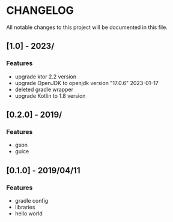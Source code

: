 # CHANGELOG
All notable changes to this project will be documented in this file.

<a name="1.0"></a>
## [1.0] - 2023/
### Features
 - upgrade ktor 2.2 version
 - upgrade OpenJDK to openjdk version "17.0.6" 2023-01-17
 - deleted gradle wrapper
 - upgrade Kotlin to 1.8 version

<a name="0.2.0"></a>
## [0.2.0] - 2019/
### Features
 - gson
 - guice
 

<a name="0.1.0"></a>
## [0.1.0] - 2019/04/11
### Features
 - gradle config
 - libraries
 - hello world
 

